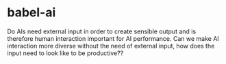 # babel-ai
Do AIs need external input in order to create sensible output and is therefore human interaction important for AI performance. Can we make AI interaction more diverse without the need of external input, how does the input need to look like to be productive??
